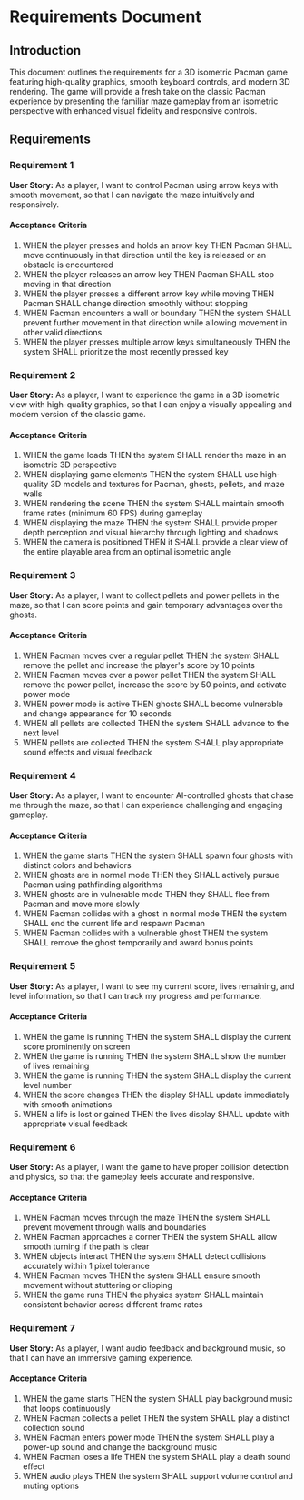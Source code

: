 # Requirements Document

## Introduction

This document outlines the requirements for a 3D isometric Pacman game featuring high-quality graphics, smooth keyboard controls, and modern 3D rendering. The game will provide a fresh take on the classic Pacman experience by presenting the familiar maze gameplay from an isometric perspective with enhanced visual fidelity and responsive controls.

## Requirements

### Requirement 1

**User Story:** As a player, I want to control Pacman using arrow keys with smooth movement, so that I can navigate the maze intuitively and responsively.

#### Acceptance Criteria

1. WHEN the player presses and holds an arrow key THEN Pacman SHALL move continuously in that direction until the key is released or an obstacle is encountered
2. WHEN the player releases an arrow key THEN Pacman SHALL stop moving in that direction
3. WHEN the player presses a different arrow key while moving THEN Pacman SHALL change direction smoothly without stopping
4. WHEN Pacman encounters a wall or boundary THEN the system SHALL prevent further movement in that direction while allowing movement in other valid directions
5. WHEN the player presses multiple arrow keys simultaneously THEN the system SHALL prioritize the most recently pressed key

### Requirement 2

**User Story:** As a player, I want to experience the game in a 3D isometric view with high-quality graphics, so that I can enjoy a visually appealing and modern version of the classic game.

#### Acceptance Criteria

1. WHEN the game loads THEN the system SHALL render the maze in an isometric 3D perspective
2. WHEN displaying game elements THEN the system SHALL use high-quality 3D models and textures for Pacman, ghosts, pellets, and maze walls
3. WHEN rendering the scene THEN the system SHALL maintain smooth frame rates (minimum 60 FPS) during gameplay
4. WHEN displaying the maze THEN the system SHALL provide proper depth perception and visual hierarchy through lighting and shadows
5. WHEN the camera is positioned THEN it SHALL provide a clear view of the entire playable area from an optimal isometric angle

### Requirement 3

**User Story:** As a player, I want to collect pellets and power pellets in the maze, so that I can score points and gain temporary advantages over the ghosts.

#### Acceptance Criteria

1. WHEN Pacman moves over a regular pellet THEN the system SHALL remove the pellet and increase the player's score by 10 points
2. WHEN Pacman moves over a power pellet THEN the system SHALL remove the power pellet, increase the score by 50 points, and activate power mode
3. WHEN power mode is active THEN ghosts SHALL become vulnerable and change appearance for 10 seconds
4. WHEN all pellets are collected THEN the system SHALL advance to the next level
5. WHEN pellets are collected THEN the system SHALL play appropriate sound effects and visual feedback

### Requirement 4

**User Story:** As a player, I want to encounter AI-controlled ghosts that chase me through the maze, so that I can experience challenging and engaging gameplay.

#### Acceptance Criteria

1. WHEN the game starts THEN the system SHALL spawn four ghosts with distinct colors and behaviors
2. WHEN ghosts are in normal mode THEN they SHALL actively pursue Pacman using pathfinding algorithms
3. WHEN ghosts are in vulnerable mode THEN they SHALL flee from Pacman and move more slowly
4. WHEN Pacman collides with a ghost in normal mode THEN the system SHALL end the current life and respawn Pacman
5. WHEN Pacman collides with a vulnerable ghost THEN the system SHALL remove the ghost temporarily and award bonus points

### Requirement 5

**User Story:** As a player, I want to see my current score, lives remaining, and level information, so that I can track my progress and performance.

#### Acceptance Criteria

1. WHEN the game is running THEN the system SHALL display the current score prominently on screen
2. WHEN the game is running THEN the system SHALL show the number of lives remaining
3. WHEN the game is running THEN the system SHALL display the current level number
4. WHEN the score changes THEN the display SHALL update immediately with smooth animations
5. WHEN a life is lost or gained THEN the lives display SHALL update with appropriate visual feedback

### Requirement 6

**User Story:** As a player, I want the game to have proper collision detection and physics, so that the gameplay feels accurate and responsive.

#### Acceptance Criteria

1. WHEN Pacman moves through the maze THEN the system SHALL prevent movement through walls and boundaries
2. WHEN Pacman approaches a corner THEN the system SHALL allow smooth turning if the path is clear
3. WHEN objects interact THEN the system SHALL detect collisions accurately within 1 pixel tolerance
4. WHEN Pacman moves THEN the system SHALL ensure smooth movement without stuttering or clipping
5. WHEN the game runs THEN the physics system SHALL maintain consistent behavior across different frame rates

### Requirement 7

**User Story:** As a player, I want audio feedback and background music, so that I can have an immersive gaming experience.

#### Acceptance Criteria

1. WHEN the game starts THEN the system SHALL play background music that loops continuously
2. WHEN Pacman collects a pellet THEN the system SHALL play a distinct collection sound
3. WHEN Pacman enters power mode THEN the system SHALL play a power-up sound and change the background music
4. WHEN Pacman loses a life THEN the system SHALL play a death sound effect
5. WHEN audio plays THEN the system SHALL support volume control and muting options